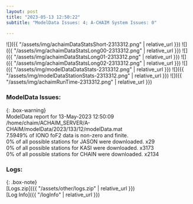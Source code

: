 ```yaml
---
layout: post
title: "2023-05-13 12:50:22"
subtitle: "ModelData Issues: 4; A-CHAIM System Issues: 0"

---
```


![]({{ "/assets/img/achaimDataStatsShort-2313312.png" | relative_url }})
![]({{ "/assets/img/achaimDataStatsLong00-2313312.png" | relative_url }})
![]({{ "/assets/img/achaimDataStatsLong01-2313312.png" | relative_url }})
![]({{ "/assets/img/achaimDataStatsLong02-2313312.png" | relative_url }})
![]({{ "/assets/img/modelDataDataStats-2313312.png" | relative_url }})
![]({{ "/assets/img/modelDataStationStats-2313312.png" | relative_url }})
![]({{ "/assets/img/achaimRunTime-2313312.png" | relative_url }})


### ModelData Issues:  
  
{: .box-warning}  
 ModelData report for 13-May-2023 12:50:09   
 /home/chaim/ACHAIM_SERVER/A-CHAIM/modelData/2023/133/12/modelData.mat   
 7.5949% of IONO foF2 data is non-zero and finite.   
 0% of all possible stations for JASON were downloaded. x29   
 0% of all possible stations for KASI were downloaded. x3173   
 0% of all possible stations for CHAIN were downloaded. x2134   
  


### Logs:  
  
{: .box-note}  
[Logs.zip]({{ "/assets/other/logs.zip" | relative_url }})  
[Log Info]({{ "/logInfo" | relative_url }})  
